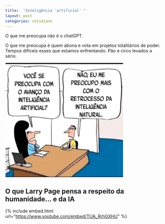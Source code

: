 ```yaml
---
title:  "Inteligência 'artificial' "
layout: post
categories: cotidiano 
---
```


O que me preocupa não é o chatGPT.  


O que me preocupa é quem abona e vota em projetos totalitários de poder. Tempos difíceis esses que estamos enfrentando. Pão e circo levados a sério.

![left](/assets/img/inteligencia.jpeg)

## O que Larry Page pensa a respeito da humanidade... e da IA

{% include embed.html url="https://www.youtube.com/embed/TUA_RrhGXHU" %}
